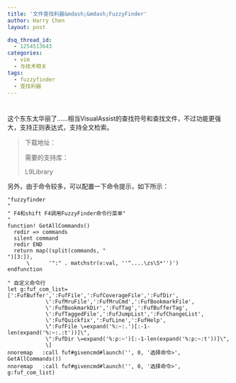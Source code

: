 ```yaml
---
title: '文件查找利器&mdash;&mdash;FuzzyFinder'
author: Harry Chen
layout: post

dsq_thread_id:
  - 1254513643
categories:
  - vim
  - 与技术相关
tags:
  - fuzzyfinder
  - 查找利器
---
```

# 

这个东东太华丽了……相当VisualAssist的查找符号和查找文件，不过功能更强大，支持正则表达式，支持全文检索。




> 下载地址：
>
> 需要的支持库：
>
> L9Library 

另外，由于命令较多，可以配置一下命令提示，如下所示：


    "fuzzyfinder
    "
    " F4和shift F4调用FuzzyFinder命令行菜单"
    "
    function! GetAllCommands()
      redir => commands
      silent command
      redir END
      return map((split(commands, "
    ")[3:]),
          \      '":" . matchstr(v:val, ''^....\zs\S*'')')
    endfunction

    " 自定义命令行
    let g:fuf_com_list=[':FufBuffer',':FufFile',':FufCoverageFile',':FufDir',
                \':FufMruFile',':FufMruCmd',':FufBookmarkFile',
                \':FufBookmarkDir',':FufTag',':FufBufferTag',
                \':FufTaggedFile',':FufJumpList',':FufChangeList',
                \':FufQuickfix',':FufLine',':FufHelp',
                \":FufFile \=expand('%:~:.')[:-1-len(expand('%:~:.:t'))]\",
                \":FufDir \=expand('%:p:~')[:-1-len(expand('%:p:~:t'))]\",
                \]
    nnoremap   :call fuf#givencmd#launch('', 0, '选择命令>', GetAllCommands())
    nnoremap   :call fuf#givencmd#launch('', 0, '选择命令>', g:fuf_com_list)
